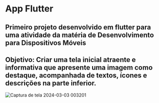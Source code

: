 # App Flutter

## Primeiro projeto desenvolvido em flutter para uma atividade da matéria de Desenvolvimento para Dispositivos Móveis

## Objetivo: Criar uma tela inicial atraente e informativa que apresente uma imagem como destaque, acompanhada de textos, ícones e descrições na parte inferior.

![Captura de tela 2024-03-03 003201](https://github.com/nnathalia/flutter-app/assets/101136711/58ea1e2f-4d05-4ca0-b757-dba4d17643a7)

